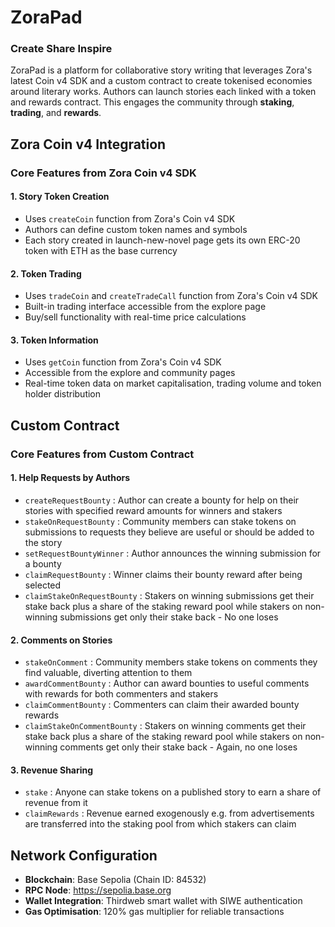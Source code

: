 # ZoraPad

### Create Share Inspire

ZoraPad is a platform for collaborative story writing that leverages Zora's latest Coin v4 SDK and a custom contract to create tokenised economies around literary works. Authors can launch stories each linked with a token and rewards contract. This engages the community through **staking**, **trading**, and **rewards**.

## Zora Coin v4 Integration

### Core Features from Zora Coin v4 SDK

#### 1. **Story Token Creation**

- Uses `createCoin` function from Zora's Coin v4 SDK
- Authors can define custom token names and symbols
- Each story created in launch-new-novel page gets its own ERC-20 token with ETH as the base currency

#### 2. **Token Trading**

- Uses `tradeCoin` and `createTradeCall` function from Zora's Coin v4 SDK
- Built-in trading interface accessible from the explore page
- Buy/sell functionality with real-time price calculations

#### 3. **Token Information**

- Uses `getCoin` function from Zora's Coin v4 SDK
- Accessible from the explore and community pages
- Real-time token data on market capitalisation, trading volume and token holder distribution

## Custom Contract

### Core Features from Custom Contract

#### 1. **Help Requests by Authors**

- `createRequestBounty` : Author can create a bounty for help on their stories with specified reward amounts for winners and stakers
- `stakeOnRequestBounty` : Community members can stake tokens on submissions to requests they believe are useful or should be added to the story
- `setRequestBountyWinner` : Author announces the winning submission for a bounty
- `claimRequestBounty` : Winner claims their bounty reward after being selected
- `claimStakeOnRequestBounty` : Stakers on winning submissions get their stake back plus a share of the staking reward pool while stakers on non-winning submissions get only their stake back - No one loses

#### 2. **Comments on Stories**

- `stakeOnComment` : Community members stake tokens on comments they find valuable, diverting attention to them
- `awardCommentBounty` : Author can award bounties to useful comments with rewards for both commenters and stakers
- `claimCommentBounty` : Commenters can claim their awarded bounty rewards
- `claimStakeOnCommentBounty` : Stakers on winning comments get their stake back plus a share of the staking reward pool while stakers on non-winning comments get only their stake back - Again, no one loses

#### 3. **Revenue Sharing**

- `stake` : Anyone can stake tokens on a published story to earn a share of revenue from it
- `claimRewards` : Revenue earned exogenously e.g. from advertisements are transferred into the staking pool from which stakers can claim

## Network Configuration

- **Blockchain**: Base Sepolia (Chain ID: 84532)
- **RPC Node**: https://sepolia.base.org
- **Wallet Integration**: Thirdweb smart wallet with SIWE authentication
- **Gas Optimisation**: 120% gas multiplier for reliable transactions
